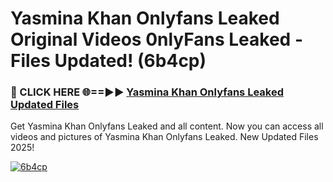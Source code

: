# Yasmina Khan Onlyfans Leaked Original Videos 0nlyFans Leaked - Files Updated! (6b4cp)

<h3>🔴 CLICK HERE 🌐==►► <a href="https://tinyurl.com/ms9xzufz" rel="nofollow">Yasmina Khan Onlyfans Leaked Updated Files</a></h3>

Get Yasmina Khan Onlyfans Leaked and all content. Now you can access all videos and pictures of Yasmina Khan Onlyfans Leaked. New Updated Files 2025!

[![6b4cp](https://i.imgur.com/ppqm5kG.gif)](https://tinyurl.com/ms9xzufz)
